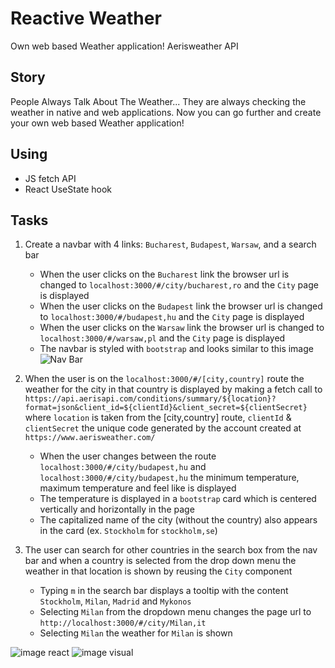 # Reactive Weather
   Own web based Weather application! Aerisweather API

## Story

People Always Talk About The Weather... They are always checking the weather in native and web applications.
Now you can go further and create your own web based Weather application!

## Using 

- JS fetch API
- React UseState hook

## Tasks

1. Create a navbar with 4 links: `Bucharest`, `Budapest`, `Warsaw`, and a search bar
    - When the user clicks on the `Bucharest` link the browser url is changed to `localhost:3000/#/city/bucharest,ro` and the `City` page is displayed
    - When the user clicks on the `Budapest` link the browser url is changed to `localhost:3000/#/budapest,hu` and the `City` page is displayed
    - When the user clicks on the `Warsaw` link the browser url is changed to `localhost:3000/#/warsaw,pl` and the `City` page is displayed
    - The navbar is styled with `bootstrap` and looks similar to this image ![Nav Bar](media/frontend/reactive-weather-1.JPG)

2. When the user is on the `localhost:3000/#/[city,country]` route the weather for the city in that country is displayed by making a fetch call to `https://api.aerisapi.com/conditions/summary/${location}?format=json&client_id=${clientId}&client_secret=${clientSecret}` where `location` is taken from the [city,country] route, `clientId` & `clientSecret` the unique code generated by the account created at `https://www.aerisweather.com/`
    - When the user changes between the route `localhost:3000/#/city/budapest,hu` and `localhost:3000/#/city/budapest,hu` the minimum temperature, maximum temperature and feel like is displayed
    - The temperature is displayed in a `bootstrap` card which is centered vertically and horizontally in the page
    - The capitalized name of the city (without the country) also appears in the card (ex. `Stockholm` for `stockholm,se`)

3. The user can search for other countries in the search box from the nav bar and when a country is selected from the drop down menu the weather in that location is shown by reusing the `City` component
    - Typing `m` in the search bar displays a tooltip with the content `Stockholm`, `Milan`, `Madrid` and `Mykonos`
    - Selecting `Milan` from the dropdown menu changes the page url to `http://localhost:3000/#/city/Milan,it`
    - Selecting `Milan` the weather for `Milan` is shown


![image react](https://user-images.githubusercontent.com/98492894/190632371-72155edb-1e77-4a1b-bad5-0ff4dc8bbf6c.jpg)   ![image visual](https://user-images.githubusercontent.com/98492894/190632410-448407d1-3d02-412a-9d7e-26249a914ffe.jpg)
